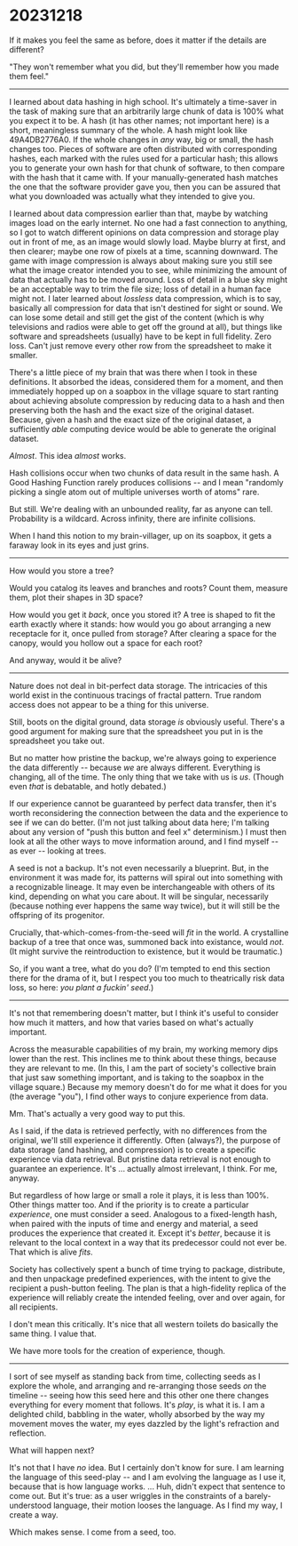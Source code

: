 # 20231218

If it makes you feel the same as before, does it matter if the details are different?

"They won't remember what you did, but they'll remember how you made them feel."

***

I learned about data hashing in high school. It's ultimately a time-saver in the task of making sure that an arbitrarily large chunk of data is 100% what you expect it to be. A hash (it has other names; not important here) is a short, meaningless summary of the whole. A hash might look like 49A4DB2776A0. If the whole changes in _any_ way, big or small, the hash changes too. Pieces of software are often distributed with corresponding hashes, each marked with the rules used for a particular hash; this allows you to generate your own hash for that chunk of software, to then compare with the hash that it came with. If your manually-generated hash matches the one that the software provider gave you, then you can be assured that what you downloaded was actually what they intended to give you.

I learned about data compression earlier than that, maybe by watching images load on the early internet. No one had a fast connection to anything, so I got to watch different opinions on data compression and storage play out in front of me, as an image would slowly load. Maybe blurry at first, and then clearer; maybe one row of pixels at a time, scanning downward. The game with image compression is always about making sure you still see what the image creator intended you to see, while minimizing the amount of data that actually has to be moved around. Loss of detail in a blue sky might be an acceptable way to trim the file size; loss of detail in a human face might not. I later learned about _lossless_ data compression, which is to say, basically all compression for data that isn't destined for sight or sound. We can lose some detail and still get the gist of the content (which is why televisions and radios were able to get off the ground at all), but things like software and spreadsheets (usually) have to be kept in full fidelity. Zero loss. Can't just remove every other row from the spreadsheet to make it smaller.

There's a little piece of my brain that was there when I took in these definitions. It absorbed the ideas, considered them for a moment, and then immediately hopped up on a soapbox in the village square to start ranting about achieving absolute compression by reducing data to a hash and then preserving both the hash and the exact size of the original dataset. Because, given a hash and the exact size of the original dataset, a sufficiently _able_ computing device would be able to generate the original dataset.

_Almost_. This idea _almost_ works.

Hash collisions occur when two chunks of data result in the same hash. A Good Hashing Function rarely produces collisions -- and I mean "randomly picking a single atom out of multiple universes worth of atoms" rare.

But still. We're dealing with an unbounded reality, far as anyone can tell. Probability is a wildcard. Across infinity, there are infinite collisions.

When I hand this notion to my brain-villager, up on its soapbox, it gets a faraway look in its eyes and just grins.

***

How would you store a tree?

Would you catalog its leaves and branches and roots? Count them, measure them, plot their shapes in 3D space?

How would you get it _back_, once you stored it? A tree is shaped to fit the earth exactly where it stands: how would you go about arranging a new receptacle for it, once pulled from storage? After clearing a space for the canopy, would you hollow out a space for each root?

And anyway, would it be alive?

***

Nature does not deal in bit-perfect data storage. The intricacies of this world exist in the continuous tracings of fractal pattern. True random access does not appear to be a thing for this universe.

Still, boots on the digital ground, data storage _is_ obviously useful. There's a good argument for making sure that the spreadsheet you put in is the spreadsheet you take out.

But no matter how pristine the backup, we're always going to experience the data differently -- because _we_ are always different. Everything is changing, all of the time. The only thing that we take with us is _us_. (Though even _that_ is debatable, and hotly debated.)

If our experience cannot be guaranteed by perfect data transfer, then it's worth reconsidering the connection between the data and the experience to see if we can do better. (I'm not just talking about data here; I'm talking about any version of "push this button and feel x" determinism.) I must then look at all the other ways to move information around, and I find myself -- as ever -- looking at trees.

A seed is not a backup. It's not even necessarily a blueprint. But, in the environment it was made for, its patterns will spiral out into something with a recognizable lineage. It may even be interchangeable with others of its kind, depending on what you care about. It will be singular, necessarily (because nothing ever happens the same way twice), but it will still be the offspring of its progenitor.

Crucially, that-which-comes-from-the-seed will _fit_ in the world. A crystalline backup of a tree that once was, summoned back into existance, would _not_. (It might survive the reintroduction to existence, but it would be traumatic.)

So, if you want a tree, what do you do? (I'm tempted to end this section there for the drama of it, but I respect you too much to theatrically risk data loss, so here: _you plant a fuckin' seed_.)

***

It's not that remembering doesn't matter, but I think it's useful to consider how much it matters, and how that varies based on what's actually important.

Across the measurable capabilities of my brain, my working memory dips lower than the rest. This inclines me to think about these things, because they are relevant to me. (In this, I am the part of society's collective brain that just saw something important, and is taking to the soapbox in the village square.) Because my memory doesn't do for me what it does for you (the average "you"), I find other ways to conjure experience from data.

Mm. That's actually a very good way to put this.

As I said, if the data is retrieved perfectly, with no differences from the original, we'll still experience it differently. Often (always?), the purpose of data storage (and hashing, and compression) is to create a specific experience via data retrieval. But pristine data retrieval is not enough to guarantee an experience. It's ... actually almost irrelevant, I think. For me, anyway.

But regardless of how large or small a role it plays, it is less than 100%. Other things matter too. And if the priority is to create a particular _experience_, one must consider a seed. Analogous to a fixed-length hash, when paired with the inputs of time and energy and material, a seed produces the experience that created it. Except it's _better_, because it is relevant to the local context in a way that its predecessor could not ever be. That which is alive _fits_.

Society has collectively spent a bunch of time trying to package, distribute, and then unpackage predefined experiences, with the intent to give the recipient a push-button feeling. The plan is that a high-fidelity replica of the experience will reliably create the intended feeling, over and over again, for all recipients.

I don't mean this critically. It's nice that all western toilets do basically the same thing. I value that.

We have more tools for the creation of experience, though.

***

I sort of see myself as standing back from time, collecting seeds as I explore the whole, and arranging and re-arranging those seeds _on_ the timeline -- seeing how this seed here and this other one there changes everything for every moment that follows. It's _play_, is what it is. I am a delighted child, babbling in the water, wholly absorbed by the way my movement moves the water, my eyes dazzled by the light's refraction and reflection.

What will happen next?

It's not that I have _no_ idea. But I certainly don't know for sure. I am learning the language of this seed-play -- and I am evolving the language as I use it, because that is how language works. ... Huh, didn't expect that sentence to come out. But it's true: as a user wriggles in the constraints of a barely-understood language, their motion looses the language. As I find my way, I create a way.

Which makes sense. I come from a seed, too.
